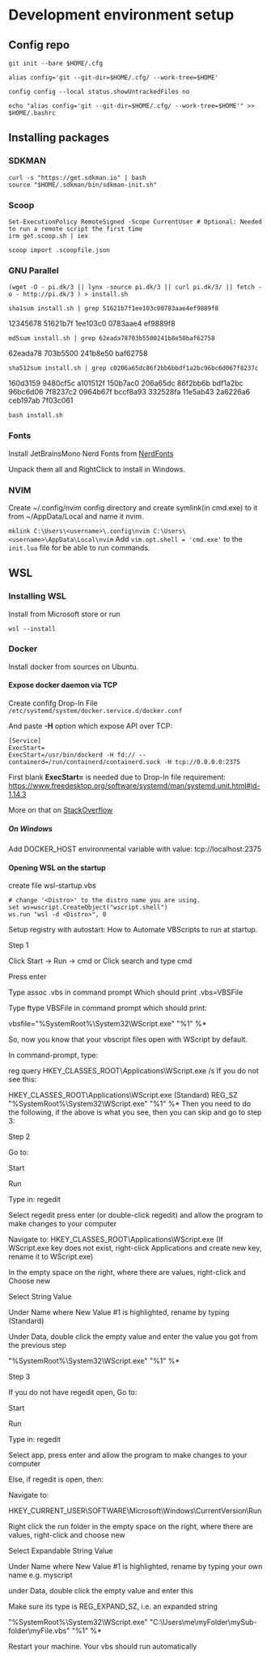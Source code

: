 # Development environment setup

## Config repo

```
git init --bare $HOME/.cfg

alias config='git --git-dir=$HOME/.cfg/ --work-tree=$HOME'

config config --local status.showUntrackedFiles no

echo "alias config='git --git-dir=$HOME/.cfg/ --work-tree=$HOME'" >> $HOME/.bashrc
```

## Installing packages

### SDKMAN

```
curl -s "https://get.sdkman.io" | bash
source "$HOME/.sdkman/bin/sdkman-init.sh"
```

### Scoop

```
Set-ExecutionPolicy RemoteSigned -Scope CurrentUser # Optional: Needed to run a remote script the first time
irm get.scoop.sh | iex

scoop import .scoopfile.json
```

### GNU Parallel

`(wget -O - pi.dk/3 || lynx -source pi.dk/3 || curl pi.dk/3/ || fetch -o - http://pi.dk/3 ) > install.sh`

`sha1sum install.sh | grep 51621b7f1ee103c00783aae4ef9889f8`

12345678 51621b7f 1ee103c0 0783aae4 ef9889f8

`md5sum install.sh | grep 62eada78703b5500241b8e50baf62758`

62eada78 703b5500 241b8e50 baf62758

`sha512sum install.sh | grep c0206a65dc86f2bb6bbdf1a2bc96bc6d067f8237c`

160d3159 9480cf5c a101512f 150b7ac0 206a65dc 86f2bb6b bdf1a2bc 96bc6d06
7f8237c2 0964b67f bccf8a93 332528fa 11e5ab43 2a6226a6 ceb197ab 7f03c061

`bash install.sh`

### Fonts

Install JetBrainsMono Nerd Fonts from [NerdFonts](www.nerdfonts.com)

Unpack them all and RightClick to install in Windows.

### NVIM

Create ~/.config/nvim config directory and create symlink(in cmd.exe) to it from ~/AppData/Local and name it nvim.

`mklink C:\Users\<username>\.config\nvim C:\Users\<username>\AppData\Local\nvim`
Add `vim.opt.shell = 'cmd.exe'` to the `init.lua` file for be able to run commands.


## WSL

### Installing WSL

Install from Microsoft store or run

`wsl --install`

### Docker

Install docker from sources on Ubuntu.

#### Expose docker daemon via TCP 

Create confifg Drop-In File `/etc/systemd/system/docker.service.d/docker.conf`

And paste __-H__ option which expose API over TCP:
```
[Service]
ExecStart=
ExecStart=/usr/bin/dockerd -H fd:// --containerd=/run/containerd/containerd.sock -H tcp://0.0.0.0:2375
```

First blank __ExecStart=__ is needed due to Drop-In file requirement: https://www.freedesktop.org/software/systemd/man/systemd.unit.html#id-1.14.3

More on that on [StackOverflow](https://askubuntu.com/questions/659267/how-do-i-override-or-configure-systemd-services)

##### On Windows 

Add DOCKER_HOST environmental variable with value: tcp://localhost:2375

#### Opening WSL on the startup

create file wsl-startup.vbs
```
# change '<Distro>' to the distro name you are using.
set ws=wscript.CreateObject("wscript.shell")
ws.run "wsl -d <Distro>", 0
```

Setup registry with autostart:
How to Automate VBScripts to run at startup.

Step 1

Click Start -> Run -> cmd or Click search and type cmd

Press enter

Type assoc .vbs in command prompt Which should print .vbs=VBSFile

Type ftype VBSFile in command prompt which should print:

vbsfile="%SystemRoot%\System32\WScript.exe" "%1" %*

So, now you know that your vbscript files open with WScript by default.

In command-prompt, type:

reg query HKEY_CLASSES_ROOT\Applications\WScript.exe /s
If you do not see this:

HKEY_CLASSES_ROOT\Applications\WScript.exe
    (Standard)    REG_SZ    "%SystemRoot%\System32\WScript.exe" "%1" %*
Then you need to do the following, if the above is what you see, then you can skip and go to step 3:

Step 2

Go to:

Start

Run

Type in: regedit

Select regedit press enter (or double-click regedit) and allow the program to make changes to your computer

Navigate to: HKEY_CLASSES_ROOT\Applications\WScript.exe (If WScript.exe key does not exist, right-click Applications and create new key, rename it to WScript.exe)

In the empty space on the right, where there are values, right-click and Choose new

Select String Value

Under Name where New Value #1 is highlighted, rename by typing (Standard)

Under Data, double click the empty value and enter the value you got from the previous step

"%SystemRoot%\System32\WScript.exe" "%1" %*

Step 3

If you do not have regedit open, Go to:

Start

Run

Type in: regedit

Select app, press enter and allow the program to make changes to your computer

Else, if regedit is open, then:

Navigate to:

HKEY_CURRENT_USER\SOFTWARE\Microsoft\Windows\CurrentVersion\Run

Right click the run folder in the empty space on the right, where there are values, right-click and choose new

Select Expandable String Value

Under Name where New Value #1 is highlighted, rename by typing your own name e.g. myscript

under Data, double click the empty value and enter this

Make sure its type is REG_EXPAND_SZ, i.e. an expanded string

"%SystemRoot%\System32\WScript.exe" "C:\Users\me\myFolder\mySub-folder\myFile.vbs" "%1" %*

Restart your machine. Your vbs should run automatically

